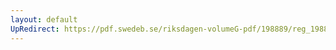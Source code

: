 ```yaml
---
layout: default
UpRedirect: https://pdf.swedeb.se/riksdagen-volumeG-pdf/198889/reg_198889__reg_02/reg_198889__reg_02_0041.pdf
---
```

